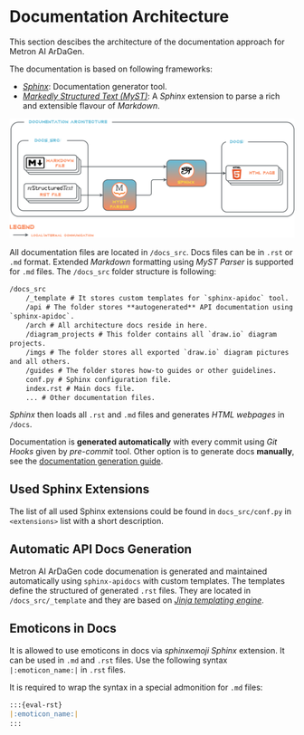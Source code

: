 # Documentation Architecture

This section descibes the architecture of the documentation approach for Metron AI ArDaGen.

The documentation is based on following frameworks:
- [*Sphinx*](https://www.sphinx-doc.org/en/master/index.html): Documentation generator tool.
- [*Markedly Structured Text (MyST)*](https://myst-parser.readthedocs.io/en/latest/#): A *Sphinx* extension to parse
  a rich and extensible flavour of *Markdown*.

![Documentation Architecture](../imgs/documentation_architecture.png)

All documentation files are located in `/docs_src`. Docs files can be in `.rst` or `.md` format. Extended *Markdown*
formatting using *MyST Parser* is supported for `.md` files. The `/docs_src` folder structure is following:

```shell
/docs_src
    /_template # It stores custom templates for `sphinx-apidoc` tool.
    /api # The folder stores **autogenerated** API documentation using `sphinx-apidoc`.
    /arch # All architecture docs reside in here. 
    /diagram_projects # This folder contains all `draw.io` diagram projects.
    /imgs # The folder stores all exported `draw.io` diagram pictures and all others.
    /guides # The folder stores how-to guides or other guidelines.
    conf.py # Sphinx configuration file.
    index.rst # Main docs file.
    ... # Other documentation files.
```

*Sphinx* then loads all `.rst` and `.md` files and generates *HTML webpages* in `/docs`.

Documentation is **generated automatically** with every commit using *Git Hooks* given by *pre-commit* tool. Other option
is to generate docs **manually**, see the [documentation generation guide](../guides/docs_generation.md).

## Used Sphinx Extensions
The list of all used Sphinx extensions could be found in `docs_src/conf.py` in `<extensions>` list with a short description.

## Automatic API Docs Generation

Metron AI ArDaGen code documenation is generated and maintained automatically using `sphinx-apidocs` with custom
templates. The templates define the structured of generated `.rst` files. They are located in `/docs_src/_template` and
they are based on [*Jinja templating engine*](https://jinja.palletsprojects.com/en/3.1.x/templates/).

## Emoticons in Docs

It is allowed to use emoticons in docs via *sphinxemoji* *Sphinx* extension. It can be used in `.md` and `.rst` files. Use the following syntax `|:emoticon_name:|` in `.rst` files.

It is required to wrap the syntax in a special admonition for `.md` files:
```markdown
:::{eval-rst}
|:emoticon_name:|
:::
```
